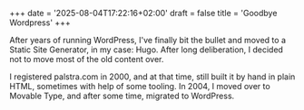 +++
date = '2025-08-04T17:22:16+02:00'
draft = false
title = 'Goodbye Wordpress'
+++

After years of running WordPress, I've finally bit the bullet and moved to a
Static Site Generator, in my case: Hugo. After long deliberation, I decided not
to move most of the old content over. 

I registered palstra.com in 2000, and at that time, still built it by hand in
plain HTML, sometimes with help of some tooling. In 2004, I moved over to
Movable Type, and after some time, migrated to WordPress.
